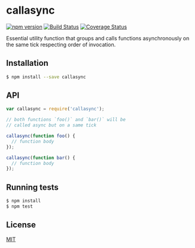 # callasync

[![npm version](https://badge.fury.io/js/callasync.svg)](https://badge.fury.io/js/callasync)
[![Build Status](https://travis-ci.org/yefremov/callasync.svg?branch=master)](https://travis-ci.org/yefremov/callasync)
[![Coverage Status](https://coveralls.io/repos/github/yefremov/callasync/badge.svg?branch=master)](https://coveralls.io/github/yefremov/callasync?branch=master)


Essential utility function that groups and calls functions asynchronously on
the same tick respecting order of invocation.

## Installation

```bash
$ npm install --save callasync
```

## API

```js
var callasync = require('callasync');

// both functions `foo()` and `bar()` will be
// called async but on a same tick

callasync(function foo() {
  // function body
});

callasync(function bar() {
  // function body
});
```

## Running tests

```bash
$ npm install
$ npm test
```

## License

[MIT](LICENSE)

